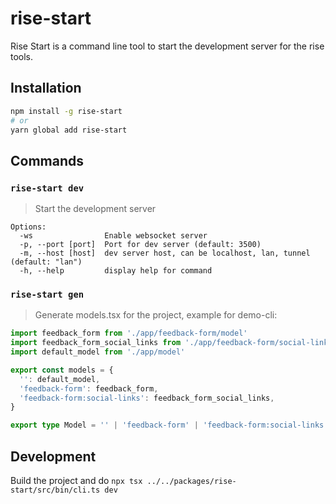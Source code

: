 # rise-start

Rise Start is a command line tool to start the development server for the rise tools.

## Installation

```bash
npm install -g rise-start
# or
yarn global add rise-start
```

## Commands

### `rise-start dev`
> Start the development server

```
Options:
  -ws                Enable websocket server
  -p, --port [port]  Port for dev server (default: 3500)
  -m, --host [host]  dev server host, can be localhost, lan, tunnel (default: "lan")
  -h, --help         display help for command
```

### `rise-start gen`

> Generate models.tsx for the project, example for demo-cli:

```ts
import feedback_form from './app/feedback-form/model'
import feedback_form_social_links from './app/feedback-form/social-links/model'
import default_model from './app/model'

export const models = {
  '': default_model,
  'feedback-form': feedback_form,
  'feedback-form:social-links': feedback_form_social_links,
}

export type Model = '' | 'feedback-form' | 'feedback-form:social-links' | (string & {})
```


## Development

Build the project and do `npx tsx ../../packages/rise-start/src/bin/cli.ts dev`
